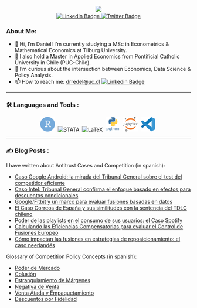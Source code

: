 
<div id="header" align="center">
  <img src="https://media.giphy.com/media/SWoSkN6DxTszqIKEqv/giphy.gif" width="360" />
</div>

<div id="badges" align="center">
  <a href="https://www.linkedin.com/in/daniel-redel-14b052b6/">
    <img src="https://img.shields.io/badge/LinkedIn-blue?style=for-the-badge&logo=linkedin&logoColor=white" alt="LinkedIn Badge"/>
  </a>
  <a href="https://twitter.com/DannyRedel">
    <img src="https://img.shields.io/badge/Twitter-blue?style=for-the-badge&logo=twitter&logoColor=white" alt="Twitter Badge"/>
  </a>
</div>

### About Me:

- 👋 Hi, I’m Daniel! I'm currently studying a MSc in Econometrics & Mathematical Economics at Tilburg University.
- 🔭 I also hold a Master in Applied Economics from Pontificial Catholic University in Chile (PUC-Chile).
- 👀 I’m curious about the intersection between Economics, Data Science & Policy Analysis. 
- 📫 How to reach me: drredel@uc.cl [![Linkedin Badge](https://img.shields.io/badge/-dannyredel-blue?style=flat&logo=Linkedin&logoColor=white)](https://www.linkedin.com/in/daniel-redel-14b052b6/)

---

### :hammer_and_wrench: Languages and Tools :
<div align="center">
  <img src="https://github.com/devicons/devicon/blob/master/icons/rstudio/rstudio-original.svg" title="RStudio" alt="RStudio" width="40" height="40"/>&nbsp;
  <img src="https://upload.wikimedia.org/wikipedia/commons/7/79/Stata_logo_med_blue.png" title="STATA" alt="STATA" width="80" height="40"/>&nbsp;
  <img src="https://avatars.githubusercontent.com/u/6359919?s=280&v=4" title="LaTeX" alt="LaTeX" width="40" height="40"/>&nbsp;
  <img src="https://github.com/devicons/devicon/blob/master/icons/python/python-original-wordmark.svg" title="Python" alt="Python" width="40" height="40"/>&nbsp;
  <img src="https://github.com/devicons/devicon/blob/master/icons/jupyter/jupyter-original-wordmark.svg" title="Jupyter" alt="Jupyter" width="40" height="40"/>&nbsp;
  <img src="https://github.com/devicons/devicon/blob/master/icons/vscode/vscode-original.svg" title="VSCode" alt="VSCode" width="40" height="40"/>&nbsp;
</div>

---

### :writing_hand: Blog Posts :
I have written about Antitrust Cases and Competition (in spanish):
- [Caso Google Android: la mirada del Tribunal General sobre el test del competidor eficiente](https://centrocompetencia.com/caso-google-android-tribunal-general-test-aec/)
- [Caso Intel: Tribunal General confirma el enfoque basado en efectos para descuentos condicionales](https://centrocompetencia.com/caso-intel-tribunal-general-confirma-enfoque-efectos-para-descuentos/)
- [Google/Fitbit y un marco para evaluar fusiones basadas en datos](https://centrocompetencia.com/google-fitbit-marco-para-evaluar-fusiones-basadas-en-datos/)
- [El Caso Correos de España y sus similitudes con la sentencia del TDLC chileno](https://centrocompetencia.com/caso-correos-espana-similitudes-sentencia-tdlc/)
- [Poder de las playlists en el consumo de sus usuarios: el Caso Spotify](https://centrocompetencia.com/poder-de-las-playlists-en-el-consumo-de-sus-usuarios-el-caso-spotify/)
- [Calculando las Eficiencias Compensatorias para evaluar el Control de Fusiones Europeo](https://centrocompetencia.com/calculando-las-eficiencias-compensatorias-para-evaluar-el-control-de-fusiones-europeo/)
- [Cómo impactan las fusiones en estrategias de reposicionamiento: el caso neerlandés](https://centrocompetencia.com/como-impactan-fusiones-en-reposicionamiento-caso-neerlandes/)

Glossary of Competition Policy Concepts (in spanish):
- [Poder de Mercado](https://centrocompetencia.com/poder-de-mercado/)
- [Colusión](https://centrocompetencia.com/colusion/)
- [Estrangulamiento de Márgenes](https://centrocompetencia.com/estrangulamiento-de-margenes/)
- [Negativa de Venta](https://centrocompetencia.com/negativa-de-venta/)
- [Venta Atada y Empaquetamiento](https://centrocompetencia.com/venta-atada-y-empaquetamiento/)
- [Descuentos por Fidelidad](https://centrocompetencia.com/descuentos-por-fidelidad/)



